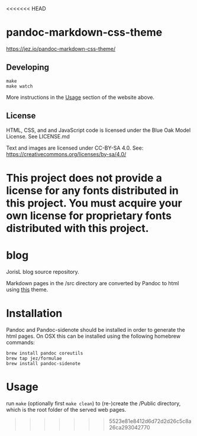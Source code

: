 <<<<<<< HEAD
# pandoc-markdown-css-theme

<https://jez.io/pandoc-markdown-css-theme/>

## Developing

```
make
make watch
```

More instructions in the [Usage][Usage] section of the website above.

[Usage]: https://jez.io/pandoc-markdown-css-theme/#usage

## License

HTML, CSS, and and JavaScript code is licensed under the Blue Oak Model License.
See LICENSE.md

Text and images are licensed under CC-BY-SA 4.0. See:
<https://creativecommons.org/licenses/by-sa/4.0/>

This project **does not** provide a license for any fonts distributed in this
project. You **must** acquire your own license for proprietary fonts distributed
with this project.
=======
# blog
JorisL blog source repository.

Markdown pages in the /src directory are converted by Pandoc to html using [this](https://jez.io/pandoc-markdown-css-theme/) theme.

# Installation
Pandoc and Pandoc-sidenote should be installed in order to generate the html pages.
On OSX this can be installed using the following homebrew commands:

```
brew install pandoc coreutils
brew tap jez/formulae
brew install pandoc-sidenote
```

# Usage
run `make` (optionally first `make clean`) to (re-)create the /Public directory, which is the root folder of the served web pages.
>>>>>>> 5523e81e8412d6d72d2d26c5c8a26ca293042770
